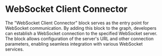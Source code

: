 # WebSocket Client Connector

The "WebSocket Client Connector" block serves as the entry point for WebSocket communication. By adding this block to the graph, developers can establish a WebSocket connection to the specified WebSocket server. The block allows configuration of the server's URL and other connection parameters, enabling seamless integration with various WebSocket services.
